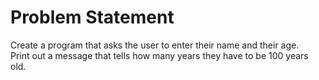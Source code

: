 # Problem Statement 
Create a program that asks the user to enter their name and their age. <br>
Print out a message that tells how many years they have to be 100 years old.
